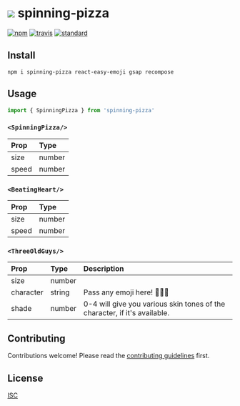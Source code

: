 # ![](http://media.benjamintatum.com/spinning-pizza-small.gif) spinning-pizza

[![npm][npm-image]][npm-url]
[![travis][travis-image]][travis-url]
[![standard][standard-image]][standard-url]

[npm-image]: https://img.shields.io/npm/v/spinning-pizza.svg?style=flat-square
[npm-url]: https://www.npmjs.com/package/spinning-pizza
[travis-image]: https://img.shields.io/travis/bentatum/spinning-pizza.svg?style=flat-square
[travis-url]: https://travis-ci.org/bentatum/spinning-pizza
[standard-image]: https://img.shields.io/badge/code%20style-standard-brightgreen.svg?style=flat-square
[standard-url]: http://npm.im/standard

## Install

```
npm i spinning-pizza react-easy-emoji gsap recompose
```

## Usage

```js
import { SpinningPizza } from 'spinning-pizza'
```

### `<SpinningPizza/>`
| Prop         | Type   |
| :----------- | :----- |
| size         | number |
| speed        | number |

### `<BeatingHeart/>`
| Prop         | Type   |
| :----------- | :----- |
| size         | number |
| speed        | number |

### `<ThreeOldGuys/>`
| Prop         | Type   | Description                                              |
| :----------- | :----- | :------------------------------------------------------- |
| size         | number |             |
| character    | string | Pass any emoji here! 💃💃💃 |
| shade        | number | 0-4 will give you various skin tones of the character, if it's available. |

## Contributing

Contributions welcome! Please read the [contributing guidelines](CONTRIBUTING.md) first.

## License

[ISC](LICENSE.md)
